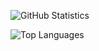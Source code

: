 ![GitHub Statistics](https://github-readme-stats.vercel.app/api?username=ofek&count_private=true&show_icons=true&theme=dark&include_all_commits=true)

![Top Languages](https://github-readme-stats.vercel.app/api/top-langs/?username=ofek&theme=dark&hide=html,php,css&count_private=true&show_icons=true&layout=compact)
